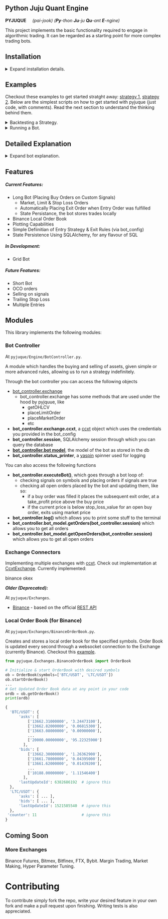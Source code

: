 ## **Py**thon **Ju**ju **Qu**ant **E**ngine
**PYJUQUE**   &nbsp; &nbsp;  *(pai-jook)*
*(**Py**-thon **Ju**-ju **Qu**-ant **E**-ngine)*

This project implements the basic functionality required to engage in algorithmic trading. It can be regarded as a starting point for more complex trading bots.

## Installation

<details>
 <summary> Expand installation details. </summary>

<br/>
Make sure you have pip installed. Run:

```sh
pip install pyjuque
```
Should be good to go! Now check out the example section. 
</details>

## Examples

Checkout these examples to get started stratght away: [strategy 1](/examples/Bot_CustomStrategy.py), [strategy 2](/examples/Bot_StrategyFromTemplate.py). Below are the simplest scripts on how to get started with pyjuque (just code, with comments). Read the next section to understand the thinking behind them.

<details>
 <summary> Backtesting a Strategy. </summary>

```py
# Import the Strategy template
from pyjuque.Strategies import StrategyTemplate
# Import the CcxtWrapper to connect to a cryptocurrency exchange (data provider)
from pyjuque.Exchanges.CcxtExchange import CcxtExchange
# Import the Backtester class
from pyjuque.Backtester import Backtester

# Define Momentum Strategy
class MomentumStrategy(StrategyTemplate):
    ### If the last `momentum_period` candles are monotonically increasing, 
    ### it is a long signal, and if they are monotonically decreasing 
    ### it's a short signal.
    def __init__(self, momentum_period=3):
        if momentum_period < 1:
            raise ValueError("momentum_period should be greater than 1.")
        self.momentum_period = momentum_period
        self.minimum_period = max(100, momentum_period)

    # this function computes all long and short signals
    # that happened on this dataframe (df) 
    def setUp(self, df):
        # the signals on the first `momentum_period` candles are false
        # because we don't have enough data yet to compute
        long_signals = [0] * self.momentum_period
        short_signals = [0] * self.momentum_period
        l_df = len(df)
        close = df['close']
        # for the rest of the candles check out if they were monotonically 
        # increasing or decreasing
        for i in range(self.momentum_period, l_df):
            all_increasing = True
            all_decreasing = True
            # Go through the last 'momentum_period' candles 
            # to see if they're all increasing, decreasing, or not
            for j in range(i + 1 - self.momentum_period, i + 1):
                all_increasing = all_increasing and (close[j] > close[j-1])
                all_decreasing = all_decreasing and (close[j] < close[j-1])
            # if they're all increasing it's a long signal
            long_signals.append(int(all_increasing))
            # if they're all decreasing it's a short signal
            short_signals.append(int(all_decreasing))
        self.long_signals = long_signals
        self.short_signals = short_signals
        self.dataframe = df

    # the bot will call this function with the latest data and if this 
    # returns 1, our bot will place a long order
    def checkLongSignal(self, i = None):
        return self.long_signals[i], None

    # if your exit settings contain 'exit on signal', the bot will exit if it 
    # currently has an open order and it receives a short signal 
    # (IE this function returns 1)
    def checkShortSignal(self, i = None):
        return self.short_signals[i], None

# Define the config file
bot_config = {
    'strategy': {
        'class': MomentumStrategy,
        'params': {'momentum_period' : 2}
    },
    'entry_settings' : {
        'trade_amount': 1_000,      # 1_000 Units per trade
        'go_long' : True,           # Go long
        'go_short' : False,         # Don't go short
        'fee': 0.1                  # 0.1% fee per trade
    },
    'exit_settings' : {
        'exit_on_signal': True    # Exit when you receive opposite signal (we're
                                  # in a LONG position and we get SHORT signal)
    }
}

if __name__ == '__main__':
    # Connect to exchange and get data (last 1000 1h candles for BTC/USDT)
    exchange = CcxtExchange('binance', {'enableRateLimit':True})
    df = exchange.getOHLCVHistorical("BTC/USDT", '1h', 1000)
    # Backtest bot on this data given the previously defined parameters
    bt = Backtester(bot_config)
    bt.backtest(df)
    # Show graph 
    bt.get_fig().show()

```
</details>

<details>
 <summary> Running a Bot. </summary>
<br/>

```py
from pyjuque.Bot import defineBot
import time

def customEntryStrategy(bot_controller, symbol):
    # signal = will_moon(symbol)          # bool
    # last_price = get_price(symbol)      # float
    return signal, last_price

## Defines the overall configuration of the bot 
bot_config = {
    'name' : 'my_bot',
    'test_run' : False                    # set to True to run in simulation mode
    'exchange' : {
        'name' : 'binance',
        'params' : {                      # put here any param that ccxt accepts
            'api_key': 'YOUR_API_KEY',
            'secret' : 'YOUR_API_SECRET'
        },
    },
    'symbols' : ['LINK/BTC', 'ETH/BTC'],  # !! all symbols must trade against same coin
                                          # !! IE: [XX/BTC, YY/BTC] OR [AA/EUR, CC/EUR]
    'starting_balance' : 0.0005,          # denominated in the quote asset against which 
                                          # the symbols are trading (BTC in this case)
    'strategy': {
        'custom': True,
        'entry_function': customEntryStrategy,
    },
    'entry_settings' : {
        'trade_amount': 0.0005,           # amount that goes in every trade (should be less than or equal to starting_balance)
        'signal_distance': 0.3            # upon receiving an entry_signal, entry order
                                          # is placed 0.3% away from market price
    },
    'exit_settings' : {
        'take_profit' : 3,                # take profit 3% above entry orders
        'stop_loss_value': 10             # stop loss 10% below entry orders
    },
}


## Runs the bot in an infinite loop that executes every 60 seconds 
## stoppable from the terminal with CTRL + C
def Main():
    bot_controller = defineBot(bot_config)
    while True:
        try:
            bot_controller.executeBot()
        except KeyboardInterrupt:
            return
        time.sleep(60)


if __name__ == '__main__':
    Main()
```
</details>


## Detailed Explanation

<details>
 <summary> Expand bot explanation. </summary>
<br/>
The idea behind this library is to allow you to implement whatever trading strategy you want, without having to worry about how to connect to the different exchanges via apis, or how to place, cancel and keep track of orders. You simply provide the signals and pyjuque does the rest. 

There are a number of settings that you define, like what symbols to trade on, how much money to place per trade and what exchange to use. You also get to set exit settings such as a take profit value and a stop loss value. All these settings get specified in a config dict. Below is a complete example of a config dict:

```py
## Defines the overall configuration of the bot 
bot_config = {
    # Name of the bot, as stored in the database
    'name' : 'my_bot',

    # exchange information (fill with your api key and secret)
    'exchange' : {
        'name' : 'binance', # or 'okex'
        'params' : {  # any parameter accepted by ccxt can go here
            'api_key': 'your_api_key_here',
            'secret' : 'your_secret_here',
            # 'password' : 'your_password_here' # if using 'okex'
        },
    },

    # starting balance for bot
    'starting_balance' : 0.0005,

    # symbols to trade on
    # !IMPORTANT! all symbols must trade against the same coin
    # !! IE: [AAA/BTC, BBB/BTC] OR [AAA/USDT, CCC/USDT]
    'symbols' : ['LINK/BTC', 'ETH/BTC'],  

    # strategy class / function (here we define the entry and exit strategies.)
    # this bot places an entry order when 'customEntryFunction' retruns true
    'strategy': { 
       'custom': True,
       'entry_function' : customEntryFunction 
    },

    # when the bot receives the buy signal, the order is placed according 
    # to the settings specified below
    'entry_settings' : {

        # between 0 and 100, the % of the starting_balance to put in an order
        'trade_amount': 0.0005,

        # number between 0 and 100 - 1% means that when we get a buy signal, 
        # we place buy order 1% below current price. if 0, we place a market 
        # order immediately upon receiving signal
        'signal_distance': 0.3
    },

    # This bot exits when our filled orders have reached a take_profit % above 
    # the buy price, or a stop_loss_value % below it
    'exit_settings' : {

        # take profit value between 0 and infinity, 3% means we place our sell 
        # orders 3% above the prices that our buy orders filled at
        'take_profit' : 3,

        # stop loss value in percent - 10% means stop loss at 10% below our 
        # buy order's filled price
        'stop_loss_value': 10
    },
}
```

Besides these settings, you need to provide an entry strategy. It can be as simple as a function, or a more complex strategy class. We'll go over the simple example:

```py

# This is our signal function.
# It receives two parameters - the bot_controller,
# which gives us access to the exchange and to the 
# database, and the symbol on which the bot is 
# currently checking entry signals.
#
# It must return two values, a boolean and a number.
# The boolean is the signal, and the number is the 
# latest price of that symbol 
#
def customEntryFunction(bot_controller, symbol):
  # ... do some stuff here ...
  return signal, last_price_of_symbol

```

The beauty of this is that you can do whatever the heck you want in that custom entry function, because as long as you return a symbol and the latest price, pyjuque will be happy. You can check coins prices and their indicators, the volume on multiple exchanges, different order books, even weather data, twitter feeds or astronomical events. 

Here's a complete example of how to get started with pyjuque:

```py

from pyjuque.Bot import defineBot

## This is our signal function for now. 
def customEntryFunction(bot_controller, symbol):
  # ... do some stuff here ...
  return signal, last_price

## Defines the overall configuration of the bot 
bot_config = { ... }

## Runs the bot in an infinite loop, stoppable 
## from the terminal with CTRL + C
def Main():
    bot_controller = defineBot(bot_config)
    while True:
        try:
            bot_controller.executeBot()
        except KeyboardInterrupt:
            return
        time.sleep(60)


if __name__ == '__main__':
    Main()
```

Upon creating the bot, a database will be created in your computer, keeping track of orders placed. You can run this example and it will work - but you should update customEntryFunction to do some calculations & return true sometimes, because in its current state the bot won't ever make any trades.

Checkout these examples for more info: [strategy 1](/examples/Bot_CustomStrategy.py), [strategy 2](/examples/Bot_StrategyFromTemplate.py).

</details>

## Features


##### Current Features:
- Long Bot (Placing Buy Orders on Custom Signals)
  - Market, Limit & Stop Loss Orders 
  - Automatically Placing Exit Order when Entry Order was fulfilled
  - State Persistance, the bot stores trades locally
- Binance Local Order Book 
- Plotting Capabilities
- Simple Defiinitian of Entry Strategy & Exit Rules (via bot_config)
- State Persistence Using SQLAlchemy, for any flavour of SQL

##### In Development:
- Grid Bot

##### Future Features: 
- Short Bot
- OCO orders
- Selling on signals
- Trailing Stop Loss
- Multiple Entries


## Modules
This library implements the following modules:

### Bot Controller
At `pyjuque/Engine/BotController.py`. 

A module which handles the buying and selling of assets, given simple or more advanced rules, allowing us to run a strategy indefinitely. 

Through the bot controller you can access the following objects
 - [bot_controller.exchange](/pyjuque/Exchanges/CcxtExchange.py) 
    - bot_controller.exchange has some methods that are used under the hood by pyjquue, like 
        - getOHLCV
        - placeLimitOrder 
        - placeMarketOrder
        - etc
 - **bot_controller.exchange.ccxt**, a [ccxt](https://github.com/ccxt/ccxt) object which uses the credentials you provided in the bot_config 
 - **bot_controller.session**, SQLAlchemy session through which you can query the database 
 - [**bot_controller.bot model**](/pyjuque/Engine/Models/BotModels.py#L89), the model of the bot as stored in the db
 - **bot_controller.status_printer**, a [yaspin](https://github.com/pavdmyt/yaspin) spinner used for logging

You can also access the following functions
  - **bot_controller.executeBot()**, which goes through a bot loop of:
    - checking signals on symbols and placing orders if signals are true
    - checking all open orders placed by the bot and updating them, like so: 
        - if a buy order was filled it places the subsequent exit order, at a take_profit price above the buy price
        - if the current price is below stop_loss_value for an open buy order, exits using market price
  - **bot_controller.log()** which allows you to print some stuff to the terminal
  - **bot_controller.bot_model.getOrders(bot_controller.session)** which allows you to get all orders
  - **bot_controller.bot_model.getOpenOrders(bot_controller.session)** which allows you to get all open orders
  
### Exchange Connectors

Implementing multiple exchanges with [ccxt](https://github.com/ccxt/ccxt). Check out implementation at [CcxtExchange](/pyjuque/Exchanges/CcxtExchange.py). Currently implemented:

binance
okex

***Older (Deprecated):***
 
At `pyjuque/Exchanges`. 

  - [Binance](/pyjuque/Exchanges/Binance.py) - based on the official [REST API](https://github.com/binance-exchange/binance-official-api-docs/blob/master/rest-api.md)


<!-- ### Strategy Optimiser 
At `pyjuque/Strategies/StrategyOptimiser.py`. 

Currently allows for optimising strategy parameters using a genetic algorithm. Checkout this [example](/examples/try_strategy_optimiser.py). -->

### Local Order Book (for Binance)
At `pyjuque/Exchanges/BinanceOrderBook.py`. 

Creates and stores a local order book for the specified symbols. Order Book is updated every second through a websocket connection to the Exchange (currently Binance). Checkout this [example](/examples/Feature_BinanceLocalOrderBook.py).

```py
from pyjuque.Exchanges.BinanceOrderBook import OrderBook

# Initialize & start OrderBook with desired symbols
ob = OrderBook(symbols=['BTC/USDT', 'LTC/USDT'])
ob.startOrderBook()
...
# Get Updated Order Book data at any point in your code 
ordb = ob.getOrderBook()
print(ordb)

{
  'BTC/USDT': {
      'asks': [
          ['13662.31000000', '3.24473100'],
          ['13662.82000000', '0.06815300'],
          ['13663.08000000', '0.00900000'],
          ...
          ['20000.00000000', '95.22325900']
        ],
      'bids': [
          ['13662.30000000', '1.26362900'],
          ['13661.78000000', '0.04395000'],
          ['13661.62000000', '0.01439200'],
          ...
          ['10188.00000000', '1.11546400']
        ],
      'lastUpdateId': 6382686192  # ignore this
  },
  'LTC/USDT': {
      'asks': [ ... ],
      'bids': [ ... ],
      'lastUpdateId': 1521585540  # ignore this
  },
 'counter': 11                    # ignore this
}

```

## **Coming Soon**
### More Exchanges
Binance Futures, Bitmex, Bitfinex, FTX, Bybit.
Margin Trading, Market Making, Hyper Parameter Tuning.

# Contributing
To contribute simply fork the repo, write your desired feature in your own fork and make a pull request upon finishing. Writing tests is also appreciated.

